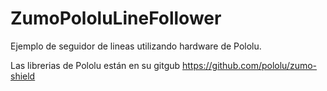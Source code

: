 ZumoPololuLineFollower
======================

Ejemplo de seguidor de lineas utilizando hardware de Pololu.

Las librerias de Pololu están en su gitgub https://github.com/pololu/zumo-shield

